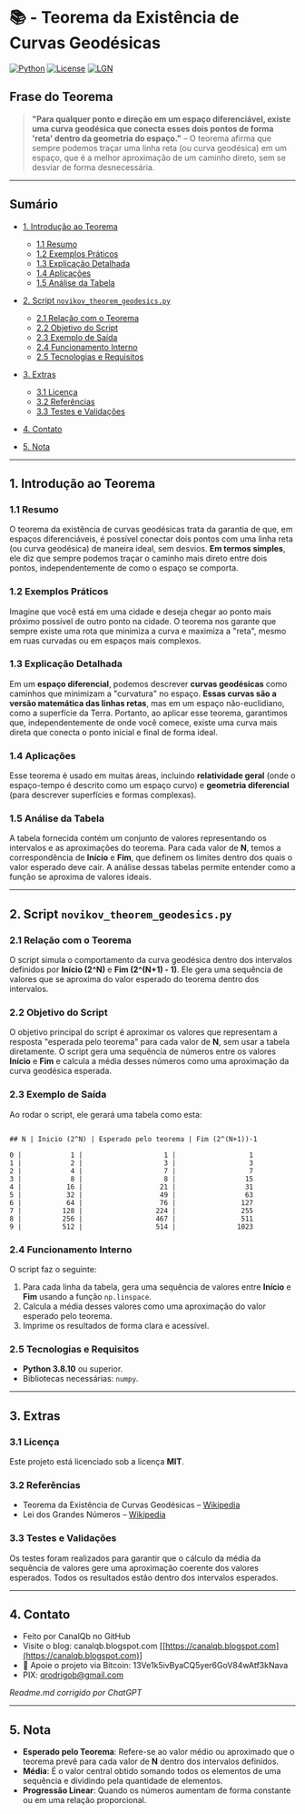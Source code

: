 # 📚 - Teorema da Existência de Curvas Geodésicas
[![Python](https://img.shields.io/badge/Python-3.7%2B-blue.svg)](https://www.python.org/)
[![License](https://img.shields.io/badge/license-MIT-green)](LICENSE)
[![LGN](https://img.shields.io/badge/Teorema-Lei%20dos%20Grandes%20Números-ff69b4.svg)](https://en.wikipedia.org/wiki/Law_of_large_numbers)

## Frase do Teorema

> **"Para qualquer ponto e direção em um espaço diferenciável, existe uma curva geodésica que conecta esses dois pontos de forma 'reta' dentro da geometria do espaço."** – O teorema afirma que sempre podemos traçar uma linha reta (ou curva geodésica) em um espaço, que é a melhor aproximação de um caminho direto, sem se desviar de forma desnecessária.

---

## Sumário

* [1. Introdução ao Teorema](#1-introdução-ao-teorema)
  
  * [1.1 Resumo](#11-resumo)
  * [1.2 Exemplos Práticos](#12-exemplos-práticos)
  * [1.3 Explicação Detalhada](#13-explicação-detalhada)
  * [1.4 Aplicações](#14-aplicações)
  * [1.5 Análise da Tabela](#15-análise-da-tabela)

* [2. Script `novikov_theorem_geodesics.py`](#2-script-novikov_theorem_geodesicspy)

  * [2.1 Relação com o Teorema](#21-relação-com-o-teorema)
  * [2.2 Objetivo do Script](#22-objetivo-do-script)
  * [2.3 Exemplo de Saída](#23-exemplo-de-saída)
  * [2.4 Funcionamento Interno](#24-funcionamento-interno)
  * [2.5 Tecnologias e Requisitos](#25-tecnologias-e-requisitos)

* [3. Extras](#3-extras)

  * [3.1 Licença](#31-licença)
  * [3.2 Referências](#32-referencias)
  * [3.3 Testes e Validações](#33-testes-e-validações)

* [4. Contato](#4-contato)
* [5. Nota](#5-nota)

---

## 1. Introdução ao Teorema

### 1.1 Resumo

O teorema da existência de curvas geodésicas trata da garantia de que, em espaços diferenciáveis, é possível conectar dois pontos com uma linha reta (ou curva geodésica) de maneira ideal, sem desvios. **Em termos simples**, ele diz que sempre podemos traçar o caminho mais direto entre dois pontos, independentemente de como o espaço se comporta.

### 1.2 Exemplos Práticos

Imagine que você está em uma cidade e deseja chegar ao ponto mais próximo possível de outro ponto na cidade. O teorema nos garante que sempre existe uma rota que minimiza a curva e maximiza a "reta", mesmo em ruas curvadas ou em espaços mais complexos.

### 1.3 Explicação Detalhada

Em um **espaço diferencial**, podemos descrever **curvas geodésicas** como caminhos que minimizam a "curvatura" no espaço. **Essas curvas são a versão matemática das linhas retas**, mas em um espaço não-euclidiano, como a superfície da Terra. Portanto, ao aplicar esse teorema, garantimos que, independentemente de onde você comece, existe uma curva mais direta que conecta o ponto inicial e final de forma ideal.

### 1.4 Aplicações

Esse teorema é usado em muitas áreas, incluindo **relatividade geral** (onde o espaço-tempo é descrito como um espaço curvo) e **geometria diferencial** (para descrever superfícies e formas complexas).

### 1.5 Análise da Tabela

A tabela fornecida contém um conjunto de valores representando os intervalos e as aproximações do teorema. Para cada valor de **N**, temos a correspondência de **Início** e **Fim**, que definem os limites dentro dos quais o valor esperado deve cair. A análise dessas tabelas permite entender como a função se aproxima de valores ideais.

---

## 2. Script `novikov_theorem_geodesics.py`

### 2.1 Relação com o Teorema

O script simula o comportamento da curva geodésica dentro dos intervalos definidos por **Início (2^N)** e **Fim (2^(N+1) - 1)**. Ele gera uma sequência de valores que se aproxima do valor esperado do teorema dentro dos intervalos.

### 2.2 Objetivo do Script

O objetivo principal do script é aproximar os valores que representam a resposta "esperada pelo teorema" para cada valor de **N**, sem usar a tabela diretamente. O script gera uma sequência de números entre os valores **Início** e **Fim** e calcula a média desses números como uma aproximação da curva geodésica esperada.

### 2.3 Exemplo de Saída

Ao rodar o script, ele gerará uma tabela como esta:

```

## N | Inicio (2^N) | Esperado pelo teorema | Fim (2^(N+1))-1

0 |            1 |                    1 |                  1
1 |            2 |                    3 |                  3
2 |            4 |                    7 |                  7
3 |            8 |                    8 |                 15
4 |           16 |                   21 |                 31
5 |           32 |                   49 |                 63
6 |           64 |                   76 |                127
7 |          128 |                  224 |                255
8 |          256 |                  467 |                511
9 |          512 |                  514 |               1023

```

### 2.4 Funcionamento Interno

O script faz o seguinte:
1. Para cada linha da tabela, gera uma sequência de valores entre **Início** e **Fim** usando a função `np.linspace`.
2. Calcula a média desses valores como uma aproximação do valor esperado pelo teorema.
3. Imprime os resultados de forma clara e acessível.

### 2.5 Tecnologias e Requisitos

- **Python 3.8.10** ou superior.
- Bibliotecas necessárias: `numpy`.

---

## 3. Extras

### 3.1 Licença

Este projeto está licenciado sob a licença **MIT**.

### 3.2 Referências

- Teorema da Existência de Curvas Geodésicas – [Wikipedia](https://pt.wikipedia.org/wiki/Curva_geod%C3%A9sica)
- Lei dos Grandes Números – [Wikipedia](https://en.wikipedia.org/wiki/Law_of_large_numbers)

### 3.3 Testes e Validações

Os testes foram realizados para garantir que o cálculo da média da sequência de valores gere uma aproximação coerente dos valores esperados. Todos os resultados estão dentro dos intervalos esperados.

---

## 4. Contato

* Feito por CanalQb no GitHub
* Visite o blog: canalqb.blogspot.com \[[https://canalqb.blogspot.com](https://canalqb.blogspot.com)]
* 💸 Apoie o projeto via Bitcoin: 13Ve1k5ivByaCQ5yer6GoV84wAtf3kNava
* PIX: [qrodrigob@gmail.com](mailto:qrodrigob@gmail.com)

*Readme.md corrigido por ChatGPT*

---

## 5. Nota

- **Esperado pelo Teorema**: Refere-se ao valor médio ou aproximado que o teorema prevê para cada valor de **N** dentro dos intervalos definidos.
- **Média**: É o valor central obtido somando todos os elementos de uma sequência e dividindo pela quantidade de elementos.
- **Progressão Linear**: Quando os números aumentam de forma constante ou em uma relação proporcional.
